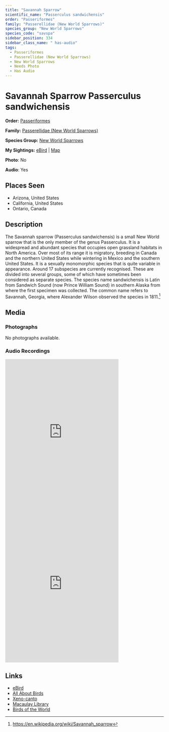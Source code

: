 ```yaml
---
title: "Savannah Sparrow"
scientific_name: "Passerculus sandwichensis"
order: "Passeriformes"
family: "Passerellidae (New World Sparrows)"
species_group: "New World Sparrows"
species_code: "savspa"
sidebar_position: 334
sidebar_class_name: " has-audio"
tags: 
  - Passeriformes
  - Passerellidae (New World Sparrows)
  - New World Sparrows
  - Needs Photo
  - Has Audio
---
```


# Savannah Sparrow <span className='sci_name'>Passerculus sandwichensis</span>

**Order:** [Passeriformes](/tags/passeriformes)

**Family:** [Passerellidae (New World Sparrows)](/tags/passerellidae-new-world-sparrows)

**Species Group:** [New World Sparrows](/tags/new-world-sparrows)

**My Sightings:** [eBird](https://ebird.org/lifelist?r=world&time=life&spp=savspa) | [Map](/map?species_code=savspa)

**Photo**: No 

**Audio**: Yes

## Places Seen

* Arizona, United States
* California, United States
* Ontario, Canada

## Description
The Savannah sparrow (Passerculus sandwichensis) is a small New World sparrow that is the only member of the genus Passerculus. It is a widespread and abundant species that occupies open grassland habitats in North America.
Over most of its range it is migratory, breeding in Canada and the northern United States while wintering in Mexico and the southern United States. It is a sexually monomorphic species that is quite variable in appearance. Around 17 subspecies are currently recognised. These are divided into several groups, some of which have sometimes been considered as separate species.
The species name sandwichensis is Latin from Sandwich Sound (now Prince William Sound) in southern Alaska from where the first specimen was collected. The common name refers to Savannah, Georgia, where Alexander Wilson observed the species in 1811.[^1]

[^1]: https://en.wikipedia.org/wiki/Savannah_sparrow

## Media
### Photographs
No photographs available.

### Audio Recordings
<iframe src="https://macaulaylibrary.org/asset/626684620/embed" width="360" height="480" frameborder="0" allowfullscreen></iframe>
<iframe src="https://macaulaylibrary.org/asset/626915529/embed" width="360" height="480" frameborder="0" allowfullscreen></iframe>

## Links
* [eBird](https://ebird.org/species/savspa) 
* [All About Birds](https://www.allaboutbirds.org/guide/savspa) 
* [Xeno-canto](https://www.xeno-canto.org/species/passerculus-sandwichensis) 
* [Macaulay Library](https://search.macaulaylibrary.org/catalog?taxonCode=savspa&sort=rating_rank_desc)
* [Birds of the World](https://birdsoftheworld.org/bow/species/savspa)
